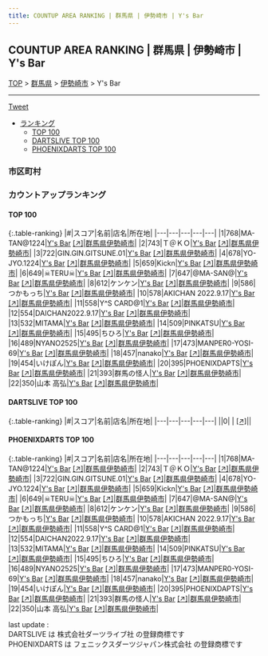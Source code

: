 ```yaml
---
title: COUNTUP AREA RANKING | 群馬県 | 伊勢崎市 | Y's Bar
---
```

## COUNTUP AREA RANKING | 群馬県 | 伊勢崎市 | Y's Bar

[TOP](/darts/rank/) > [群馬県](/darts/rank/群馬県/) > [伊勢崎市](/darts/rank/群馬県/伊勢崎市/) > Y's Bar

___

<a href="https://twitter.com/share?ref_src=twsrc%5Etfw" data-text="COUNTUP AREA RANKING | 群馬県伊勢崎市Y's Bar" class="twitter-share-button" data-hashtags="DARTSLIVE,PHOENIXDARTS,darts,ダーツ" data-show-count="false">Tweet</a>

* [ランキング](#カウントアップランキング)
    * [TOP 100](#top-100)
    * [DARTSLIVE TOP 100](#dartslive-top-100)
    * [PHOENIXDARTS TOP 100](#phoenixdarts-top-100)

### 市区町村

<ul>

</ul>

### カウントアップランキング

#### TOP 100



{:.table-ranking}
|#|スコア|名前|店名|所在地|
|---|---|---|---|---|
|1|768|<span class="rank-name-pd">MA-TAN@1224</span>|<a href="/darts/rank/shops/65002.html">Y's Bar</a> <a href="https://vs.phoenixdarts.com/jp/shop/shopDetailInfo/s_65002?s_seq=65002">[↗]</a>|<a href="/darts/rank/群馬県/伊勢崎市">群馬県伊勢崎市</a>|
|2|743|<span class="rank-name-pd">Ｔ＠ＫＯ</span>|<a href="/darts/rank/shops/65002.html">Y's Bar</a> <a href="https://vs.phoenixdarts.com/jp/shop/shopDetailInfo/s_65002?s_seq=65002">[↗]</a>|<a href="/darts/rank/群馬県/伊勢崎市">群馬県伊勢崎市</a>|
|3|722|<span class="rank-name-pd">GIN.GIN.GITSUNE.01</span>|<a href="/darts/rank/shops/65002.html">Y's Bar</a> <a href="https://vs.phoenixdarts.com/jp/shop/shopDetailInfo/s_65002?s_seq=65002">[↗]</a>|<a href="/darts/rank/群馬県/伊勢崎市">群馬県伊勢崎市</a>|
|4|678|<span class="rank-name-pd">YO-JYO.1224</span>|<a href="/darts/rank/shops/65002.html">Y's Bar</a> <a href="https://vs.phoenixdarts.com/jp/shop/shopDetailInfo/s_65002?s_seq=65002">[↗]</a>|<a href="/darts/rank/群馬県/伊勢崎市">群馬県伊勢崎市</a>|
|5|659|<span class="rank-name-pd">Kickn</span>|<a href="/darts/rank/shops/65002.html">Y's Bar</a> <a href="https://vs.phoenixdarts.com/jp/shop/shopDetailInfo/s_65002?s_seq=65002">[↗]</a>|<a href="/darts/rank/群馬県/伊勢崎市">群馬県伊勢崎市</a>|
|6|649|<span class="rank-name-pd">☠TERU☠</span>|<a href="/darts/rank/shops/65002.html">Y's Bar</a> <a href="https://vs.phoenixdarts.com/jp/shop/shopDetailInfo/s_65002?s_seq=65002">[↗]</a>|<a href="/darts/rank/群馬県/伊勢崎市">群馬県伊勢崎市</a>|
|7|647|<span class="rank-name-pd">@MA-SAN@</span>|<a href="/darts/rank/shops/65002.html">Y's Bar</a> <a href="https://vs.phoenixdarts.com/jp/shop/shopDetailInfo/s_65002?s_seq=65002">[↗]</a>|<a href="/darts/rank/群馬県/伊勢崎市">群馬県伊勢崎市</a>|
|8|612|<span class="rank-name-pd">ケンケン</span>|<a href="/darts/rank/shops/65002.html">Y's Bar</a> <a href="https://vs.phoenixdarts.com/jp/shop/shopDetailInfo/s_65002?s_seq=65002">[↗]</a>|<a href="/darts/rank/群馬県/伊勢崎市">群馬県伊勢崎市</a>|
|9|586|<span class="rank-name-pd">つかもっち</span>|<a href="/darts/rank/shops/65002.html">Y's Bar</a> <a href="https://vs.phoenixdarts.com/jp/shop/shopDetailInfo/s_65002?s_seq=65002">[↗]</a>|<a href="/darts/rank/群馬県/伊勢崎市">群馬県伊勢崎市</a>|
|10|578|<span class="rank-name-pd">AKICHAN 2022.9.17</span>|<a href="/darts/rank/shops/65002.html">Y's Bar</a> <a href="https://vs.phoenixdarts.com/jp/shop/shopDetailInfo/s_65002?s_seq=65002">[↗]</a>|<a href="/darts/rank/群馬県/伊勢崎市">群馬県伊勢崎市</a>|
|11|558|<span class="rank-name-pd">Y^S CARD@1</span>|<a href="/darts/rank/shops/65002.html">Y's Bar</a> <a href="https://vs.phoenixdarts.com/jp/shop/shopDetailInfo/s_65002?s_seq=65002">[↗]</a>|<a href="/darts/rank/群馬県/伊勢崎市">群馬県伊勢崎市</a>|
|12|554|<span class="rank-name-pd">DAICHAN2022.9.17</span>|<a href="/darts/rank/shops/65002.html">Y's Bar</a> <a href="https://vs.phoenixdarts.com/jp/shop/shopDetailInfo/s_65002?s_seq=65002">[↗]</a>|<a href="/darts/rank/群馬県/伊勢崎市">群馬県伊勢崎市</a>|
|13|532|<span class="rank-name-pd">MITAMA</span>|<a href="/darts/rank/shops/65002.html">Y's Bar</a> <a href="https://vs.phoenixdarts.com/jp/shop/shopDetailInfo/s_65002?s_seq=65002">[↗]</a>|<a href="/darts/rank/群馬県/伊勢崎市">群馬県伊勢崎市</a>|
|14|509|<span class="rank-name-pd">PINKATSU</span>|<a href="/darts/rank/shops/65002.html">Y's Bar</a> <a href="https://vs.phoenixdarts.com/jp/shop/shopDetailInfo/s_65002?s_seq=65002">[↗]</a>|<a href="/darts/rank/群馬県/伊勢崎市">群馬県伊勢崎市</a>|
|15|495|<span class="rank-name-pd">ちひろ</span>|<a href="/darts/rank/shops/65002.html">Y's Bar</a> <a href="https://vs.phoenixdarts.com/jp/shop/shopDetailInfo/s_65002?s_seq=65002">[↗]</a>|<a href="/darts/rank/群馬県/伊勢崎市">群馬県伊勢崎市</a>|
|16|489|<span class="rank-name-pd">NYANO2525</span>|<a href="/darts/rank/shops/65002.html">Y's Bar</a> <a href="https://vs.phoenixdarts.com/jp/shop/shopDetailInfo/s_65002?s_seq=65002">[↗]</a>|<a href="/darts/rank/群馬県/伊勢崎市">群馬県伊勢崎市</a>|
|17|473|<span class="rank-name-pd">MANPER0-YOSI-69</span>|<a href="/darts/rank/shops/65002.html">Y's Bar</a> <a href="https://vs.phoenixdarts.com/jp/shop/shopDetailInfo/s_65002?s_seq=65002">[↗]</a>|<a href="/darts/rank/群馬県/伊勢崎市">群馬県伊勢崎市</a>|
|18|457|<span class="rank-name-pd">nanako</span>|<a href="/darts/rank/shops/65002.html">Y's Bar</a> <a href="https://vs.phoenixdarts.com/jp/shop/shopDetailInfo/s_65002?s_seq=65002">[↗]</a>|<a href="/darts/rank/群馬県/伊勢崎市">群馬県伊勢崎市</a>|
|19|454|<span class="rank-name-pd">いけぽん</span>|<a href="/darts/rank/shops/65002.html">Y's Bar</a> <a href="https://vs.phoenixdarts.com/jp/shop/shopDetailInfo/s_65002?s_seq=65002">[↗]</a>|<a href="/darts/rank/群馬県/伊勢崎市">群馬県伊勢崎市</a>|
|20|395|<span class="rank-name-pd">PHOENIXDAPTS</span>|<a href="/darts/rank/shops/65002.html">Y's Bar</a> <a href="https://vs.phoenixdarts.com/jp/shop/shopDetailInfo/s_65002?s_seq=65002">[↗]</a>|<a href="/darts/rank/群馬県/伊勢崎市">群馬県伊勢崎市</a>|
|21|393|<span class="rank-name-pd">群馬の怪人</span>|<a href="/darts/rank/shops/65002.html">Y's Bar</a> <a href="https://vs.phoenixdarts.com/jp/shop/shopDetailInfo/s_65002?s_seq=65002">[↗]</a>|<a href="/darts/rank/群馬県/伊勢崎市">群馬県伊勢崎市</a>|
|22|350|<span class="rank-name-pd"><span class="pro-icon-pd"></span>山本 高弘</span>|<a href="/darts/rank/shops/65002.html">Y's Bar</a> <a href="https://vs.phoenixdarts.com/jp/shop/shopDetailInfo/s_65002?s_seq=65002">[↗]</a>|<a href="/darts/rank/群馬県/伊勢崎市">群馬県伊勢崎市</a>|


#### DARTSLIVE TOP 100



{:.table-ranking}
|#|スコア|名前|店名|所在地|
|---|---|---|---|---|
||0|<span class="rank-name-dl"> </span>|<a href="/darts/rank/shops/.html"></a> <a href="">[↗]</a>|<a href="/darts/rank//"></a>|


#### PHOENIXDARTS TOP 100



{:.table-ranking}
|#|スコア|名前|店名|所在地|
|---|---|---|---|---|
|1|768|<span class="rank-name-pd">MA-TAN@1224</span>|<a href="/darts/rank/shops/65002.html">Y's Bar</a> <a href="https://vs.phoenixdarts.com/jp/shop/shopDetailInfo/s_65002?s_seq=65002">[↗]</a>|<a href="/darts/rank/群馬県/伊勢崎市">群馬県伊勢崎市</a>|
|2|743|<span class="rank-name-pd">Ｔ＠ＫＯ</span>|<a href="/darts/rank/shops/65002.html">Y's Bar</a> <a href="https://vs.phoenixdarts.com/jp/shop/shopDetailInfo/s_65002?s_seq=65002">[↗]</a>|<a href="/darts/rank/群馬県/伊勢崎市">群馬県伊勢崎市</a>|
|3|722|<span class="rank-name-pd">GIN.GIN.GITSUNE.01</span>|<a href="/darts/rank/shops/65002.html">Y's Bar</a> <a href="https://vs.phoenixdarts.com/jp/shop/shopDetailInfo/s_65002?s_seq=65002">[↗]</a>|<a href="/darts/rank/群馬県/伊勢崎市">群馬県伊勢崎市</a>|
|4|678|<span class="rank-name-pd">YO-JYO.1224</span>|<a href="/darts/rank/shops/65002.html">Y's Bar</a> <a href="https://vs.phoenixdarts.com/jp/shop/shopDetailInfo/s_65002?s_seq=65002">[↗]</a>|<a href="/darts/rank/群馬県/伊勢崎市">群馬県伊勢崎市</a>|
|5|659|<span class="rank-name-pd">Kickn</span>|<a href="/darts/rank/shops/65002.html">Y's Bar</a> <a href="https://vs.phoenixdarts.com/jp/shop/shopDetailInfo/s_65002?s_seq=65002">[↗]</a>|<a href="/darts/rank/群馬県/伊勢崎市">群馬県伊勢崎市</a>|
|6|649|<span class="rank-name-pd">☠TERU☠</span>|<a href="/darts/rank/shops/65002.html">Y's Bar</a> <a href="https://vs.phoenixdarts.com/jp/shop/shopDetailInfo/s_65002?s_seq=65002">[↗]</a>|<a href="/darts/rank/群馬県/伊勢崎市">群馬県伊勢崎市</a>|
|7|647|<span class="rank-name-pd">@MA-SAN@</span>|<a href="/darts/rank/shops/65002.html">Y's Bar</a> <a href="https://vs.phoenixdarts.com/jp/shop/shopDetailInfo/s_65002?s_seq=65002">[↗]</a>|<a href="/darts/rank/群馬県/伊勢崎市">群馬県伊勢崎市</a>|
|8|612|<span class="rank-name-pd">ケンケン</span>|<a href="/darts/rank/shops/65002.html">Y's Bar</a> <a href="https://vs.phoenixdarts.com/jp/shop/shopDetailInfo/s_65002?s_seq=65002">[↗]</a>|<a href="/darts/rank/群馬県/伊勢崎市">群馬県伊勢崎市</a>|
|9|586|<span class="rank-name-pd">つかもっち</span>|<a href="/darts/rank/shops/65002.html">Y's Bar</a> <a href="https://vs.phoenixdarts.com/jp/shop/shopDetailInfo/s_65002?s_seq=65002">[↗]</a>|<a href="/darts/rank/群馬県/伊勢崎市">群馬県伊勢崎市</a>|
|10|578|<span class="rank-name-pd">AKICHAN 2022.9.17</span>|<a href="/darts/rank/shops/65002.html">Y's Bar</a> <a href="https://vs.phoenixdarts.com/jp/shop/shopDetailInfo/s_65002?s_seq=65002">[↗]</a>|<a href="/darts/rank/群馬県/伊勢崎市">群馬県伊勢崎市</a>|
|11|558|<span class="rank-name-pd">Y^S CARD@1</span>|<a href="/darts/rank/shops/65002.html">Y's Bar</a> <a href="https://vs.phoenixdarts.com/jp/shop/shopDetailInfo/s_65002?s_seq=65002">[↗]</a>|<a href="/darts/rank/群馬県/伊勢崎市">群馬県伊勢崎市</a>|
|12|554|<span class="rank-name-pd">DAICHAN2022.9.17</span>|<a href="/darts/rank/shops/65002.html">Y's Bar</a> <a href="https://vs.phoenixdarts.com/jp/shop/shopDetailInfo/s_65002?s_seq=65002">[↗]</a>|<a href="/darts/rank/群馬県/伊勢崎市">群馬県伊勢崎市</a>|
|13|532|<span class="rank-name-pd">MITAMA</span>|<a href="/darts/rank/shops/65002.html">Y's Bar</a> <a href="https://vs.phoenixdarts.com/jp/shop/shopDetailInfo/s_65002?s_seq=65002">[↗]</a>|<a href="/darts/rank/群馬県/伊勢崎市">群馬県伊勢崎市</a>|
|14|509|<span class="rank-name-pd">PINKATSU</span>|<a href="/darts/rank/shops/65002.html">Y's Bar</a> <a href="https://vs.phoenixdarts.com/jp/shop/shopDetailInfo/s_65002?s_seq=65002">[↗]</a>|<a href="/darts/rank/群馬県/伊勢崎市">群馬県伊勢崎市</a>|
|15|495|<span class="rank-name-pd">ちひろ</span>|<a href="/darts/rank/shops/65002.html">Y's Bar</a> <a href="https://vs.phoenixdarts.com/jp/shop/shopDetailInfo/s_65002?s_seq=65002">[↗]</a>|<a href="/darts/rank/群馬県/伊勢崎市">群馬県伊勢崎市</a>|
|16|489|<span class="rank-name-pd">NYANO2525</span>|<a href="/darts/rank/shops/65002.html">Y's Bar</a> <a href="https://vs.phoenixdarts.com/jp/shop/shopDetailInfo/s_65002?s_seq=65002">[↗]</a>|<a href="/darts/rank/群馬県/伊勢崎市">群馬県伊勢崎市</a>|
|17|473|<span class="rank-name-pd">MANPER0-YOSI-69</span>|<a href="/darts/rank/shops/65002.html">Y's Bar</a> <a href="https://vs.phoenixdarts.com/jp/shop/shopDetailInfo/s_65002?s_seq=65002">[↗]</a>|<a href="/darts/rank/群馬県/伊勢崎市">群馬県伊勢崎市</a>|
|18|457|<span class="rank-name-pd">nanako</span>|<a href="/darts/rank/shops/65002.html">Y's Bar</a> <a href="https://vs.phoenixdarts.com/jp/shop/shopDetailInfo/s_65002?s_seq=65002">[↗]</a>|<a href="/darts/rank/群馬県/伊勢崎市">群馬県伊勢崎市</a>|
|19|454|<span class="rank-name-pd">いけぽん</span>|<a href="/darts/rank/shops/65002.html">Y's Bar</a> <a href="https://vs.phoenixdarts.com/jp/shop/shopDetailInfo/s_65002?s_seq=65002">[↗]</a>|<a href="/darts/rank/群馬県/伊勢崎市">群馬県伊勢崎市</a>|
|20|395|<span class="rank-name-pd">PHOENIXDAPTS</span>|<a href="/darts/rank/shops/65002.html">Y's Bar</a> <a href="https://vs.phoenixdarts.com/jp/shop/shopDetailInfo/s_65002?s_seq=65002">[↗]</a>|<a href="/darts/rank/群馬県/伊勢崎市">群馬県伊勢崎市</a>|
|21|393|<span class="rank-name-pd">群馬の怪人</span>|<a href="/darts/rank/shops/65002.html">Y's Bar</a> <a href="https://vs.phoenixdarts.com/jp/shop/shopDetailInfo/s_65002?s_seq=65002">[↗]</a>|<a href="/darts/rank/群馬県/伊勢崎市">群馬県伊勢崎市</a>|
|22|350|<span class="rank-name-pd"><span class="pro-icon-pd"></span>山本 高弘</span>|<a href="/darts/rank/shops/65002.html">Y's Bar</a> <a href="https://vs.phoenixdarts.com/jp/shop/shopDetailInfo/s_65002?s_seq=65002">[↗]</a>|<a href="/darts/rank/群馬県/伊勢崎市">群馬県伊勢崎市</a>|


<div class="footer border-top border-gray-light mt-5 pt-3 text-right text-gray">
    last update : <span style="font-weight: italic" id="foot_last_modified"></span><br />
    DARTSLIVE は 株式会社ダーツライブ社 の登録商標です<br />
    PHOENIXDARTS は フェニックスダーツジャパン株式会社 の登録商標です<br />
</div>

<script src="https://cdnjs.cloudflare.com/ajax/libs/jquery.tablesorter/2.31.3/js/jquery.tablesorter.min.js" integrity="sha512-qzgd5cYSZcosqpzpn7zF2ZId8f/8CHmFKZ8j7mU4OUXTNRd5g+ZHBPsgKEwoqxCtdQvExE5LprwwPAgoicguNg==" crossorigin="anonymous" referrerpolicy="no-referrer"></script>
<link rel="stylesheet" href="https://cdnjs.cloudflare.com/ajax/libs/jquery.tablesorter/2.31.3/css/theme.default.min.css" integrity="sha512-wghhOJkjQX0Lh3NSWvNKeZ0ZpNn+SPVXX1Qyc9OCaogADktxrBiBdKGDoqVUOyhStvMBmJQ8ZdMHiR3wuEq8+w==" crossorigin="anonymous" referrerpolicy="no-referrer" />
<script>
$(function() {
    $(".table-ranking").tablesorter({sortList:[[0, 0]]});
    $("#foot_last_modified").text(formatDate(new Date(document.lastModified), 'yyyy-MM-dd HH:mm:ss'));
});
</script>

<script async src="https://platform.twitter.com/widgets.js" charset="utf-8"></script>